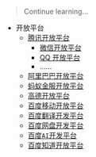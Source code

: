 > Continue learning...

- 开放平台
	- [腾讯开放平台](https://open.tencent.com/)
		- [微信开放平台](https://open.weixin.qq.com/)
		- [QQ 开放平台](https://connect.qq.com/index.html)
		- ......
	- [阿里巴巴开放平台](https://open.1688.com/)
	- [蚂蚁金服开放平台](https://open.alipay.com/platform/home.htm)
	- [高德开放平台](http://lbs.amap.com/)
	- [百度移动开放平台](http://app.baidu.com/)
	- [百度翻译开发平台](http://api.fanyi.baidu.com/)
	- [百度网盘开发平台](https://pan.baidu.com/union)
	- [百度`AI`开发平台](http://ai.baidu.com/)
	- [百度知道开放平台](https://zhidao.baidu.com/openapi)